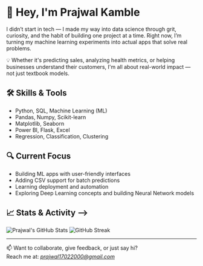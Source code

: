 # 👋 Hey, I'm Prajwal Kamble

I didn’t start in tech — I made my way into data science through grit, curiosity, and the habit of building one project at a time. Right now, I’m turning my machine learning experiments into actual apps that solve real problems.

💡 Whether it's predicting sales, analyzing health metrics, or helping businesses understand their customers, I'm all about real-world impact — not just textbook models.

## 🛠 Skills & Tools

- Python, SQL, Machine Learning (ML)
- Pandas, Numpy, Scikit-learn
- Matplotlib, Seaborn
- Power BI, Flask, Excel  
- Regression, Classification, Clustering

## 🔍 Current Focus
- Building ML apps with user-friendly interfaces  
- Adding CSV support for batch predictions  
- Learning deployment and automation
- Exploring Deep Learning concepts and building Neural Network models

## 📈 Stats & Activity -->

![Prajwal's GitHub Stats](https://github-readme-stats.vercel.app/api?username=PrajwalKamble369&show_icons=true&theme=github_dark)
![GitHub Streak](https://github-readme-streak-stats.herokuapp.com?user=PrajwalKamble369&theme=github-dark) 

---

📫 Want to collaborate, give feedback, or just say hi?  
Reach me at: *prajwal17022000@gmail.com*
